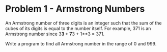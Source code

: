 # Problem 1 - Armstrong Numbers

An Armstrong number of three digits is an integer such that the sum of the cubes of its digits is equal to the number itself. For example, 371 is an Armstrong number since 3**3 + 7**3 + 1**3 = 371.

Write a program to find all Armstrong number in the range of 0 and 999.